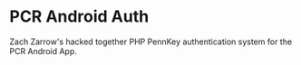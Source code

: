# PCR Android Auth

Zach Zarrow's hacked together PHP PennKey authentication system for the PCR Android App.
